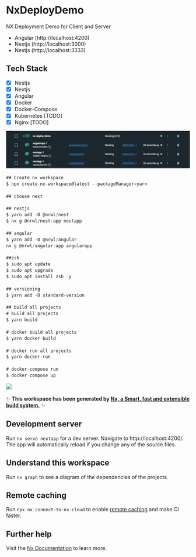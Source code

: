 # NxDeployDemo

NX Deployment Demo for Client and Server

- Angular (http://localhost:4200)
- Nextjs (http://localhost:3000)
- Nestjs (http://localhost:3333)

## Tech Stack

- [x] Nestjs
- [x] Nextjs
- [x] Angular
- [x] Docker
- [x] Docker-Compose
- [x] Kubernetes [TODO]
- [x] Nginx [TODO]

![alt text](./doc/docker-desktop.JPG)

```javascript
## Create nx workspace
$ npx create-nx-workspace@latest --packageManager=yarn

## choose next

## nestjs
$ yarn add -D @nrwl/nest
$ nx g @nrwl/nest:app nestapp

## angular
$ yarn add -D @nrwl/angular
nx g @nrwl/angular:app angularapp

##zsh
$ sudo apt update
$ sudo apt upgrade
$ sudo apt install zsh -y

## versioning
$ yarn add -D standard-version

## build all projects
# build all projects
$ yarn build

# docker build all projects
$ yarn docker-build

# docker run all projects
$ yarn docker-run

# docker-compose run
$ docker-compose up
```

<a alt="Nx logo" href="https://nx.dev" target="_blank" rel="noreferrer"><img src="https://raw.githubusercontent.com/nrwl/nx/master/images/nx-logo.png" width="45"></a>

✨ **This workspace has been generated by [Nx, a Smart, fast and extensible build system.](https://nx.dev)** ✨

## Development server

Run `nx serve nextapp` for a dev server. Navigate to http://localhost:4200/. The app will automatically reload if you change any of the source files.

## Understand this workspace

Run `nx graph` to see a diagram of the dependencies of the projects.

## Remote caching

Run `npx nx connect-to-nx-cloud` to enable [remote caching](https://nx.app) and make CI faster.

## Further help

Visit the [Nx Documentation](https://nx.dev) to learn more.
